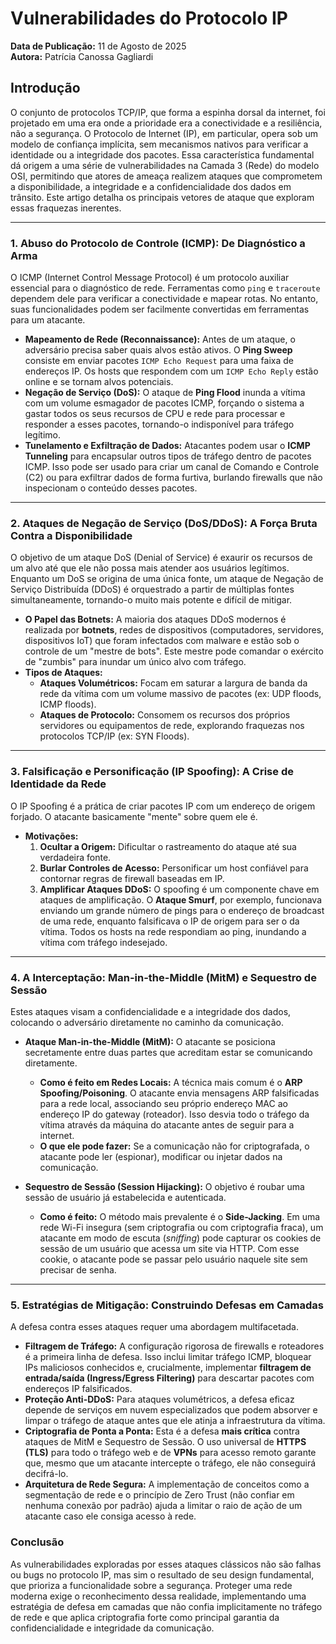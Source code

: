 # Vulnerabilidades do Protocolo IP

**Data de Publicação:** 11 de Agosto de 2025  
**Autora:** Patrícia Canossa Gagliardi

## Introdução

O conjunto de protocolos TCP/IP, que forma a espinha dorsal da internet, foi projetado em uma era onde a prioridade era a conectividade e a resiliência, não a segurança. O Protocolo de Internet (IP), em particular, opera sob um modelo de confiança implícita, sem mecanismos nativos para verificar a identidade ou a integridade dos pacotes. Essa característica fundamental dá origem a uma série de vulnerabilidades na Camada 3 (Rede) do modelo OSI, permitindo que atores de ameaça realizem ataques que comprometem a disponibilidade, a integridade e a confidencialidade dos dados em trânsito. Este artigo detalha os principais vetores de ataque que exploram essas fraquezas inerentes.

---

### 1. Abuso do Protocolo de Controle (ICMP): De Diagnóstico a Arma

O ICMP (Internet Control Message Protocol) é um protocolo auxiliar essencial para o diagnóstico de rede. Ferramentas como `ping` e `traceroute` dependem dele para verificar a conectividade e mapear rotas. No entanto, suas funcionalidades podem ser facilmente convertidas em ferramentas para um atacante.

* **Mapeamento de Rede (Reconnaissance):** Antes de um ataque, o adversário precisa saber quais alvos estão ativos. O **Ping Sweep** consiste em enviar pacotes `ICMP Echo Request` para uma faixa de endereços IP. Os hosts que respondem com um `ICMP Echo Reply` estão online e se tornam alvos potenciais.
* **Negação de Serviço (DoS):** O ataque de **Ping Flood** inunda a vítima com um volume esmagador de pacotes ICMP, forçando o sistema a gastar todos os seus recursos de CPU e rede para processar e responder a esses pacotes, tornando-o indisponível para tráfego legítimo.
* **Tunelamento e Exfiltração de Dados:** Atacantes podem usar o **ICMP Tunneling** para encapsular outros tipos de tráfego dentro de pacotes ICMP. Isso pode ser usado para criar um canal de Comando e Controle (C2) ou para exfiltrar dados de forma furtiva, burlando firewalls que não inspecionam o conteúdo desses pacotes.

---

### 2. Ataques de Negação de Serviço (DoS/DDoS): A Força Bruta Contra a Disponibilidade

O objetivo de um ataque DoS (Denial of Service) é exaurir os recursos de um alvo até que ele não possa mais atender aos usuários legítimos. Enquanto um DoS se origina de uma única fonte, um ataque de Negação de Serviço Distribuída (DDoS) é orquestrado a partir de múltiplas fontes simultaneamente, tornando-o muito mais potente e difícil de mitigar.

* **O Papel das Botnets:** A maioria dos ataques DDoS modernos é realizada por **botnets**, redes de dispositivos (computadores, servidores, dispositivos IoT) que foram infectados com malware e estão sob o controle de um "mestre de bots". Este mestre pode comandar o exército de "zumbis" para inundar um único alvo com tráfego.
* **Tipos de Ataques:**
    * **Ataques Volumétricos:** Focam em saturar a largura de banda da rede da vítima com um volume massivo de pacotes (ex: UDP floods, ICMP floods).
    * **Ataques de Protocolo:** Consomem os recursos dos próprios servidores ou equipamentos de rede, explorando fraquezas nos protocolos TCP/IP (ex: SYN Floods).

---

### 3. Falsificação e Personificação (IP Spoofing): A Crise de Identidade da Rede

O IP Spoofing é a prática de criar pacotes IP com um endereço de origem forjado. O atacante basicamente "mente" sobre quem ele é.

* **Motivações:**
    1.  **Ocultar a Origem:** Dificultar o rastreamento do ataque até sua verdadeira fonte.
    2.  **Burlar Controles de Acesso:** Personificar um host confiável para contornar regras de firewall baseadas em IP.
    3.  **Amplificar Ataques DDoS:** O spoofing é um componente chave em ataques de amplificação. O **Ataque Smurf**, por exemplo, funcionava enviando um grande número de pings para o endereço de broadcast de uma rede, enquanto falsificava o IP de origem para ser o da vítima. Todos os hosts na rede respondiam ao ping, inundando a vítima com tráfego indesejado.

---

### 4. A Interceptação: Man-in-the-Middle (MitM) e Sequestro de Sessão

Estes ataques visam a confidencialidade e a integridade dos dados, colocando o adversário diretamente no caminho da comunicação.

* **Ataque Man-in-the-Middle (MitM):** O atacante se posiciona secretamente entre duas partes que acreditam estar se comunicando diretamente.
    * **Como é feito em Redes Locais:** A técnica mais comum é o **ARP Spoofing/Poisoning**. O atacante envia mensagens ARP falsificadas para a rede local, associando seu próprio endereço MAC ao endereço IP do gateway (roteador). Isso desvia todo o tráfego da vítima através da máquina do atacante antes de seguir para a internet.
    * **O que ele pode fazer:** Se a comunicação não for criptografada, o atacante pode ler (espionar), modificar ou injetar dados na comunicação.

* **Sequestro de Sessão (Session Hijacking):** O objetivo é roubar uma sessão de usuário já estabelecida e autenticada.
    * **Como é feito:** O método mais prevalente é o **Side-Jacking**. Em uma rede Wi-Fi insegura (sem criptografia ou com criptografia fraca), um atacante em modo de escuta (*sniffing*) pode capturar os cookies de sessão de um usuário que acessa um site via HTTP. Com esse cookie, o atacante pode se passar pelo usuário naquele site sem precisar de senha.

---

### 5. Estratégias de Mitigação: Construindo Defesas em Camadas

A defesa contra esses ataques requer uma abordagem multifacetada.

* **Filtragem de Tráfego:** A configuração rigorosa de firewalls e roteadores é a primeira linha de defesa. Isso inclui limitar tráfego ICMP, bloquear IPs maliciosos conhecidos e, crucialmente, implementar **filtragem de entrada/saída (Ingress/Egress Filtering)** para descartar pacotes com endereços IP falsificados.
* **Proteção Anti-DDoS:** Para ataques volumétricos, a defesa eficaz depende de serviços em nuvem especializados que podem absorver e limpar o tráfego de ataque antes que ele atinja a infraestrutura da vítima.
* **Criptografia de Ponta a Ponta:** Esta é a defesa **mais crítica** contra ataques de MitM e Sequestro de Sessão. O uso universal de **HTTPS (TLS)** para todo o tráfego web e de **VPNs** para acesso remoto garante que, mesmo que um atacante intercepte o tráfego, ele não conseguirá decifrá-lo.
* **Arquitetura de Rede Segura:** A implementação de conceitos como a segmentação de rede e o princípio de Zero Trust (não confiar em nenhuma conexão por padrão) ajuda a limitar o raio de ação de um atacante caso ele consiga acesso à rede.

### Conclusão

As vulnerabilidades exploradas por esses ataques clássicos não são falhas ou bugs no protocolo IP, mas sim o resultado de seu design fundamental, que prioriza a funcionalidade sobre a segurança. Proteger uma rede moderna exige o reconhecimento dessa realidade, implementando uma estratégia de defesa em camadas que não confia implicitamente no tráfego de rede e que aplica criptografia forte como principal garantia da confidencialidade e integridade da comunicação.